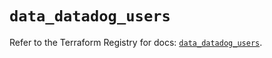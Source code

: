 # `data_datadog_users`

Refer to the Terraform Registry for docs: [`data_datadog_users`](https://registry.terraform.io/providers/datadog/datadog/3.55.0/docs/data-sources/users).
